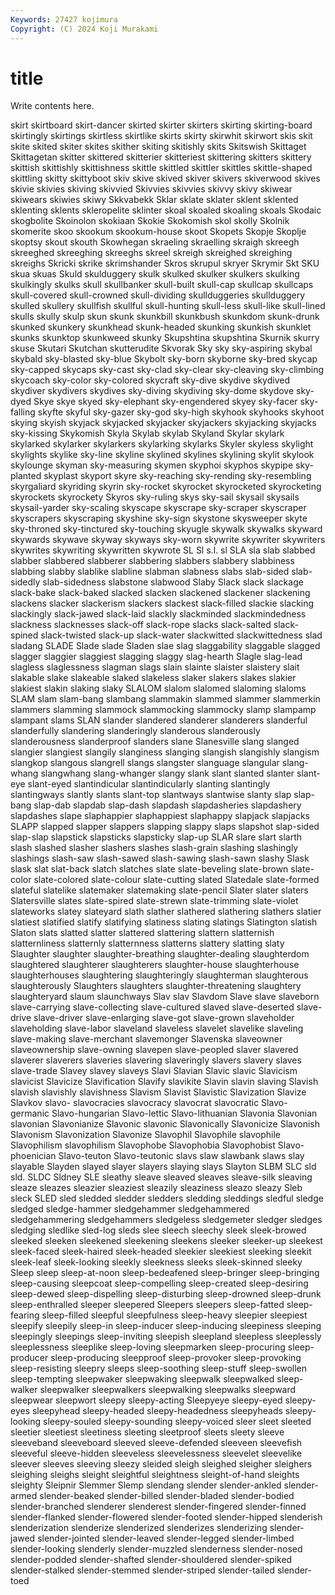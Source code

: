 ```yaml
---
Keywords: 27427 kojimura
Copyright: (C) 2024 Koji Murakami
---
```


# title

Write contents here.



skirt skirtboard skirt-dancer skirted skirter skirters skirting
skirting-board skirtingly skirtings skirtless skirtlike skirts skirty skirwhit skirwort skis
skit skite skited skiter skites skither skiting skitishly skits Skitswish
Skittaget Skittagetan skitter skittered skitterier skitteriest skittering skitters skittery skittish
skittishly skittishness skittle skittled skittler skittles skittle-shaped skittling skitty skittyboot
skiv skive skived skiver skivers skiverwood skives skivie skivies skiving
skivvied Skivvies skivvies skivvy skivy skiwear skiwears skiwies skiwy Skkvabekk
Sklar sklate sklater sklent sklented sklenting sklents skleropelite sklinter skoal
skoaled skoaling skoals Skodaic skogbolite Skoinolon skokiaan Skokie Skokomish skol
skolly Skolnik skomerite skoo skookum skookum-house skoot Skopets Skopje Skoplje
skoptsy skout skouth Skowhegan skraeling skraelling skraigh skreegh skreeghed skreeghing
skreeghs skreel skreigh skreighed skreighing skreighs Skricki skrike skrimshander Skros
skrupul skryer Skrymir Skt SKU skua skuas Skuld skulduggery skulk
skulked skulker skulkers skulking skulkingly skulks skull skullbanker skull-built skull-cap
skullcap skullcaps skull-covered skull-crowned skull-dividing skullduggeries skullduggery skulled skullery skullfish
skullful skull-hunting skull-less skull-like skull-lined skulls skully skulp skun skunk
skunkbill skunkbush skunkdom skunk-drunk skunked skunkery skunkhead skunk-headed skunking skunkish
skunklet skunks skunktop skunkweed skunky Skupshtina skupshtina Skurnik skurry skuse
Skutari Skutchan skutterudite Skvorak Sky sky sky-aspiring skybal skybald sky-blasted
sky-blue Skybolt sky-born skyborne sky-bred skycap sky-capped skycaps sky-cast sky-clad
sky-clear sky-cleaving sky-climbing skycoach sky-color sky-colored skycraft sky-dive skydive skydived
skydiver skydivers skydives sky-diving skydiving sky-dome skydove sky-dyed Skye skye
skyed sky-elephant sky-engendered skyey sky-facer sky-falling skyfte skyful sky-gazer sky-god
sky-high skyhook skyhooks skyhoot skying skyish skyjack skyjacked skyjacker skyjackers
skyjacking skyjacks sky-kissing Skykomish Skyla Skylab skylab Skyland Skylar skylark
skylarked skylarker skylarkers skylarking skylarks Skyler skyless skylight skylights skylike
sky-line skyline skylined skylines skylining skylit skylook skylounge skyman sky-measuring
skymen skyphoi skyphos skypipe sky-planted skyplast skyport skyre sky-reaching sky-rending
sky-resembling skyrgaliard skyriding skyrin sky-rocket skyrocket skyrocketed skyrocketing skyrockets skyrockety
Skyros sky-ruling skys sky-sail skysail skysails skysail-yarder sky-scaling skyscape skyscrape
sky-scraper skyscraper skyscrapers skyscraping skyshine sky-sign skystone skysweeper skyte sky-throned
sky-tinctured sky-touching skyugle skywalk skywalks skyward skywards skywave skyway skyways
sky-worn skywrite skywriter skywriters skywrites skywriting skywritten skywrote SL Sl
s.l. sl SLA sla slab slabbed slabber slabbered slabberer slabbering
slabbers slabbery slabbiness slabbing slabby slablike slabline slabman slabness slabs
slab-sided slab-sidedly slab-sidedness slabstone slabwood Slaby Slack slack slackage slack-bake
slack-baked slacked slacken slackened slackener slackening slackens slacker slackerism slackers
slackest slack-filled slackie slacking slackingly slack-jawed slack-laid slackly slackminded slackmindedness
slackness slacknesses slack-off slack-rope slacks slack-salted slack-spined slack-twisted slack-up slack-water
slackwitted slackwittedness slad sladang SLADE Slade slade Sladen slae slag
slaggability slaggable slagged slagger slaggier slaggiest slagging slaggy slag-hearth Slagle
slag-lead slagless slaglessness slagman slags slain slainte slaister slaistery slait
slakable slake slakeable slaked slakeless slaker slakers slakes slakier slakiest
slakin slaking slaky SLALOM slalom slalomed slaloming slaloms SLAM slam
slam-bang slambang slammakin slammed slammer slammerkin slammers slamming slammock slammocking
slammocky slamp slampamp slampant slams SLAN slander slandered slanderer slanderers
slanderful slanderfully slandering slanderingly slanderous slanderously slanderousness slanderproof slanders slane
Slanesville slang slanged slangier slangiest slangily slanginess slanging slangish slangishly
slangism slangkop slangous slangrell slangs slangster slanguage slangular slang-whang slangwhang
slang-whanger slangy slank slant slanted slanter slant-eye slant-eyed slantindicular slantindicularly
slanting slantingly slantingways slantly slants slant-top slantways slantwise slanty slap
slap-bang slap-dab slapdab slap-dash slapdash slapdasheries slapdashery slapdashes slape slaphappier
slaphappiest slaphappy slapjack slapjacks SLAPP slapped slapper slappers slapping slappy
slaps slapshot slap-sided slap-slap slapstick slapsticks slapsticky slap-up SLAR slare
slart slarth slash slashed slasher slashers slashes slash-grain slashing slashingly
slashings slash-saw slash-sawed slash-sawing slash-sawn slashy Slask slask slat slat-back
slatch slatches slate slate-beveling slate-brown slate-color slate-colored slate-colour slate-cutting slated
Slatedale slate-formed slateful slatelike slatemaker slatemaking slate-pencil Slater slater slaters
Slatersville slates slate-spired slate-strewn slate-trimming slate-violet slateworks slatey slateyard slath
slather slathered slathering slathers slatier slatiest slatified slatify slatifying slatiness
slating slatings Slatington slatish Slaton slats slatted slatter slattered slattering
slattern slatternish slatternliness slatternly slatternness slatterns slattery slatting slaty Slaughter
slaughter slaughter-breathing slaughter-dealing slaughterdom slaughtered slaughterer slaughterers slaughter-house slaughterhouse slaughterhouses
slaughtering slaughteringly slaughterman slaughterous slaughterously Slaughters slaughters slaughter-threatening slaughtery slaughteryard
slaum slaunchways Slav slav Slavdom Slave slave slaveborn slave-carrying slave-collecting
slave-cultured slaved slave-deserted slave-drive slave-driver slave-enlarging slave-got slave-grown slaveholder slaveholding
slave-labor slaveland slaveless slavelet slavelike slaveling slave-making slave-merchant slavemonger Slavenska
slaveowner slaveownership slave-owning slavepen slave-peopled slaver slavered slaverer slaverers slaveries
slavering slaveringly slavers slavery slaves slave-trade Slavey slavey slaveys Slavi
Slavian Slavic slavic Slavicism slavicist Slavicize Slavification Slavify slavikite Slavin
slavin slaving Slavish slavish slavishly slavishness Slavism Slavist Slavistic Slavization
Slavize Slavkov slavo- slavocracies slavocracy slavocrat slavocratic Slavo-germanic Slavo-hungarian Slavo-lettic
Slavo-lithuanian Slavonia Slavonian slavonian Slavonianize Slavonic slavonic Slavonically Slavonicize Slavonish
Slavonism Slavonization Slavonize Slavophil Slavophile slavophile Slavophilism slavophilism Slavophobe Slavophobia
Slavophobist Slavo-phoenician Slavo-teuton Slavo-teutonic slavs slaw slawbank slaws slay slayable
Slayden slayed slayer slayers slaying slays Slayton SLBM SLC sld
sld. SLDC Sldney SLE sleathy sleave sleaved sleaves sleave-silk sleaving
sleaze sleazes sleazier sleaziest sleazily sleaziness sleazo sleazy Sleb sleck
SLED sled sledded sledder sledders sledding sleddings sledful sledge sledged
sledge-hammer sledgehammer sledgehammered sledgehammering sledgehammers sledgeless sledgemeter sledger sledges sledging
sledlike sled-log sleds slee sleech sleechy sleek sleek-browed sleeked sleeken
sleekened sleekening sleekens sleeker sleeker-up sleekest sleek-faced sleek-haired sleek-headed sleekier
sleekiest sleeking sleekit sleek-leaf sleek-looking sleekly sleekness sleeks sleek-skinned sleeky
Sleep sleep sleep-at-noon sleep-bedeafened sleep-bringer sleep-bringing sleep-causing sleepcoat sleep-compelling sleep-created
sleep-desiring sleep-dewed sleep-dispelling sleep-disturbing sleep-drowned sleep-drunk sleep-enthralled sleeper sleepered Sleepers
sleepers sleep-fatted sleep-fearing sleep-filled sleepful sleepfulness sleep-heavy sleepier sleepiest sleepify
sleepily sleep-in sleep-inducer sleep-inducing sleepiness sleeping sleepingly sleepings sleep-inviting sleepish
sleepland sleepless sleeplessly sleeplessness sleeplike sleep-loving sleepmarken sleep-procuring sleep-producer sleep-producing
sleepproof sleep-provoker sleep-provoking sleep-resisting sleepry sleeps sleep-soothing sleep-stuff sleep-swollen sleep-tempting
sleepwaker sleepwaking sleepwalk sleepwalked sleep-walker sleepwalker sleepwalkers sleepwalking sleepwalks sleepward
sleepwear sleepwort sleepy sleepy-acting Sleepyeye sleepy-eyed sleepy-eyes sleepyhead sleepy-headed sleepy-headedness
sleepyheads sleepy-looking sleepy-souled sleepy-sounding sleepy-voiced sleer sleet sleeted sleetier sleetiest
sleetiness sleeting sleetproof sleets sleety sleeve sleeveband sleeveboard sleeved sleeve-defended
sleeveen sleevefish sleeveful sleeve-hidden sleeveless sleevelessness sleevelet sleevelike sleever sleeves
sleeving sleezy sleided sleigh sleighed sleigher sleighers sleighing sleighs sleight
sleightful sleightness sleight-of-hand sleights sleighty Sleipnir Slemmer Slemp slendang slender
slender-ankled slender-armed slender-beaked slender-billed slender-bladed slender-bodied slender-branched slenderer slenderest slender-fingered
slender-finned slender-flanked slender-flowered slender-footed slender-hipped slenderish slenderization slenderize slenderized slenderizes
slenderizing slender-jawed slender-jointed slender-leaved slender-legged slender-limbed slender-looking slenderly slender-muzzled slenderness
slender-nosed slender-podded slender-shafted slender-shouldered slender-spiked slender-stalked slender-stemmed slender-striped slender-tailed slender-toed
